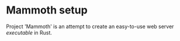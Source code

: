 # Mammoth setup

Project 'Mammoth' is an attempt to create an easy-to-use web server _executable_ in Rust.